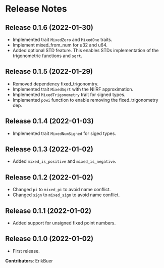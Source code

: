 # Release Notes

## Release 0.1.6 (2022-01-30)

- Implemented trait `MixedZero` and `MixedOne` traits.
- Implement mixed_from_num for u32 and u64.
- Added optional STD feature. This enables STDs implementation of the trigonometric functions and `sqrt`.

## Release 0.1.5 (2022-01-29)

- Removed dependency fixed_trigonomtry.
- Implemented trait `MixedSqrt` with the NIIRF approximation.
- Implemented `MixedTrigonometry` trait for signed types.
- Implemented `powi` function to enable removing the fixed_trigonometry dep.

## Release 0.1.4 (2022-01-03)

- Implemented trait `MixedNumSigned` for siged types.

## Release 0.1.3 (2022-01-02)

- Added `mixed_is_positive` and `mixed_is_negative`.

## Release 0.1.2 (2022-01-02)

- Changed `pi` to `mixed_pi` to avoid name conflict.
- Changed `sign` to `mixed_sign` to avoid name conflict.

## Release 0.1.1 (2022-01-02)

- Added support for unsigned fixed point numbers.

## Release 0.1.0 (2022-01-02)

- First release.

**Contributors**: ErikBuer
